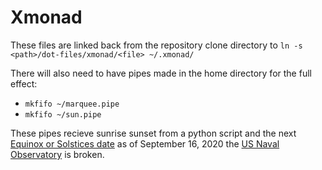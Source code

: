 # Xmonad
These files are linked back from the repository clone directory
to `ln -s <path>/dot-files/xmonad/<file> ~/.xmonad/`

There will also need to have pipes made in the home directory for the full effect:
* `mkfifo ~/marquee.pipe`
* `mkfifo ~/sun.pipe`

These pipes recieve sunrise sunset from a python script and the next [Equinox or Solstices date](https://www.roaringpenguin.com/wiki/index.php/Earth_Seasons) as of September 16, 2020 the [US Naval Observatory](http://aa.usno.navy.mil/seasons) is broken.
